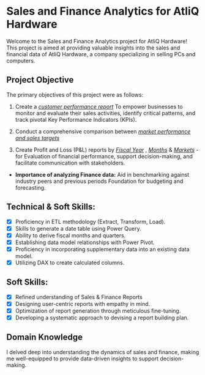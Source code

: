 # Sales and Finance Analytics for AtliQ Hardware

Welcome to the Sales and Finance Analytics project for AtliQ Hardware! This project is aimed at providing valuable insights into the sales and financial data of AtliQ Hardware, a company specializing in selling PCs and computers.

## Project Objective

The primary objectives of this project were as follows:

1. Create a _[customer performance report]()_ To empower businesses to monitor and evaluate their sales activities, identify critical patterns, and track pivotal Key Performance Indicators (KPIs).

2. Conduct a comprehensive comparison between _[market performance and sales targets]()_
3. Create Profit and Loss (P&L) reports by _[Fiscal Year]()_ , _[Months]()_ & _[Markets]()_ - for Evaluation of financial performance, support decision-making, and facilitate communication with stakeholders.
- **Importance of analyzing Finance data:** Aid in benchmarking against industry peers and previous periods Foundation for budgeting and forecasting.
## Technical & Soft Skills:
- [x]	Proficiency in ETL methodology (Extract, Transform, Load).
- [x]	Skills to generate a date table using Power Query.
- [x]	Ability to derive fiscal months and quarters.
- [x]	Establishing data model relationships with Power Pivot.
- [x]	Proficiency in incorporating supplementary data into an existing data model.
- [x]	Utilizing DAX to create calculated columns.

## Soft Skills:
- [x]	Refined understanding of Sales & Finance Reports
- [x]	Designing user-centric reports with empathy in mind.
- [x]	Optimization of report generation through meticulous fine-tuning.
- [x]	Developing a systematic approach to devising a report building plan.

## Domain Knowledge

I delved deep into understanding the dynamics of sales and finance, making me well-equipped to provide data-driven insights to support decision-making.


